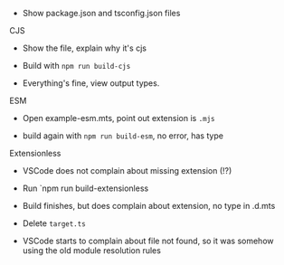 - Show package.json and tsconfig.json files


CJS

- Show the file, explain why it's cjs

- Build with `npm run build-cjs`

- Everything's fine, view output types.


ESM

- Open example-esm.mts, point out extension is `.mjs`

- build again with `npm run build-esm`, no error, has type


Extensionless

- VSCode does not complain about missing extension (!?)

- Run `npm run build-extensionless

- Build finishes, but does complain about extension, no type in .d.mts

- Delete `target.ts`

- VSCode starts to complain about file not found, so it was somehow using the old module resolution rules

